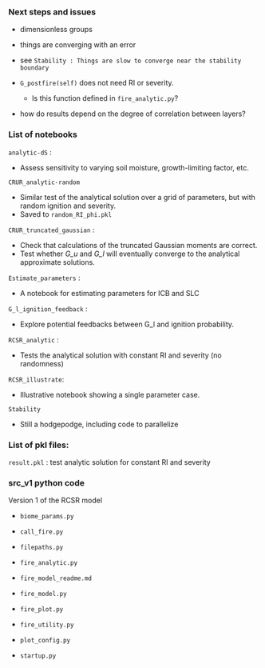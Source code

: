 

###  Next steps and issues

-  dimensionless groups

-  things are converging with an error
  -  see `Stability : Things are slow to converge near the stability boundary`

-  `G_postfire(self)` does not need RI or severity.
      - Is this function defined in `fire_analytic.py`?

- how do results depend on the degree of correlation between layers?


### List of notebooks


`analytic-dS` :
- Assess sensitivity to varying soil moisture, growth-limiting factor, etc.


`CRUR_analytic-random`
- Similar test of the analytical solution over a  grid of parameters, but with random ignition and severity.
- Saved to `random_RI_phi.pkl`

`CRUR_truncated_gaussian` :
 - Check that calculations of the truncated Gaussian moments are correct.
 - Test whether _G\_u_ and _G\_l_ will eventually converge to the analytical approximate solutions.


`Estimate_parameters` :
- A notebook for estimating parameters for ICB and SLC


`G_l_ignition_feedback` :
- Explore potential feedbacks between G_l and ignition probability.


`RCSR_analytic` :
- Tests the analytical solution with constant RI and severity (no randomness)


`RCSR_illustrate`:
-  Illustrative notebook showing a single parameter case.


`Stability`
- Still a hodgepodge, including code to parallelize


### List of pkl files:

`result.pkl` : test analytic solution for constant RI and severity


### src_v1 python code

Version 1 of the RCSR model

- `biome_params.py`

- `call_fire.py`

- `filepaths.py`

- `fire_analytic.py`

- `fire_model_readme.md`

- `fire_model.py`

- `fire_plot.py`

- `fire_utility.py`

- `plot_config.py`

- `startup.py`
